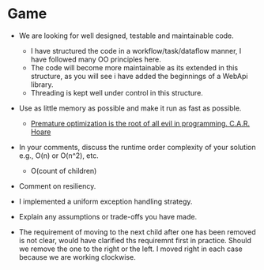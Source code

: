 # Game

* We are looking for well designed, testable and maintainable code.	
  * I have structured the code in a workflow/task/dataflow manner, I have followed many OO principles here.
  * The code will become more maintainable as its extended in this structure, as you will see i have added the beginnings of a WebApi library.
  * Threading is kept well under control in this structure.

* Use as little memory as possible and make it run as fast as possible.
  * [Premature optimization is the root of all evil in programming. C.A.R. Hoare](http://www.comp.nus.edu.sg/~damithch/pages/SE-quotes.htm?type=bestQuotes)
* In your comments, discuss the runtime order complexity of your solution e.g., O(n) or O(n^2), etc.
  * O(count of children)
* Comment on resiliency.
 * I implemented a uniform exception handling strategy.
* Explain any assumptions or trade-offs you have made.
 * The requirement of moving to the next child after one has been removed is not clear, would have clarified ths requiremnt first in practice. Should we remove the one to the right or the left. I moved right in each case because we are working clockwise.